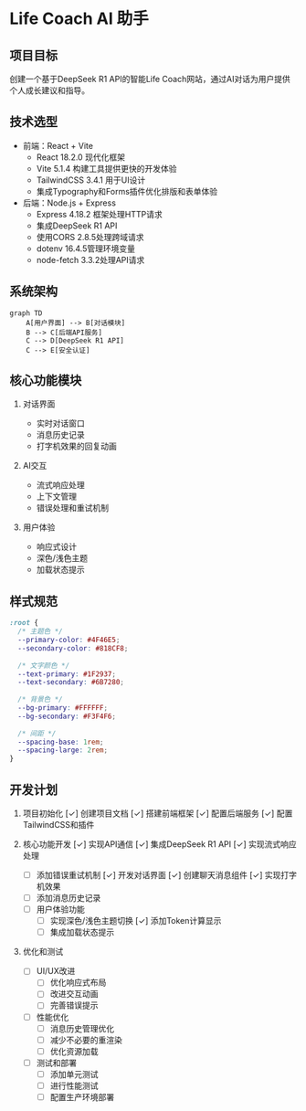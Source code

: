 # Life Coach AI 助手

## 项目目标
创建一个基于DeepSeek R1 API的智能Life Coach网站，通过AI对话为用户提供个人成长建议和指导。

## 技术选型
- 前端：React + Vite
  - React 18.2.0 现代化框架
  - Vite 5.1.4 构建工具提供更快的开发体验
  - TailwindCSS 3.4.1 用于UI设计
  - 集成Typography和Forms插件优化排版和表单体验
- 后端：Node.js + Express
  - Express 4.18.2 框架处理HTTP请求
  - 集成DeepSeek R1 API
  - 使用CORS 2.8.5处理跨域请求
  - dotenv 16.4.5管理环境变量
  - node-fetch 3.3.2处理API请求

## 系统架构
```mermaid
graph TD
    A[用户界面] --> B[对话模块]
    B --> C[后端API服务]
    C --> D[DeepSeek R1 API]
    C --> E[安全认证]
```

## 核心功能模块
1. 对话界面
   - 实时对话窗口
   - 消息历史记录
   - 打字机效果的回复动画

2. AI交互
   - 流式响应处理
   - 上下文管理
   - 错误处理和重试机制

3. 用户体验
   - 响应式设计
   - 深色/浅色主题
   - 加载状态提示

## 样式规范
```css
:root {
  /* 主题色 */
  --primary-color: #4F46E5;
  --secondary-color: #818CF8;
  
  /* 文字颜色 */
  --text-primary: #1F2937;
  --text-secondary: #6B7280;
  
  /* 背景色 */
  --bg-primary: #FFFFFF;
  --bg-secondary: #F3F4F6;
  
  /* 间距 */
  --spacing-base: 1rem;
  --spacing-large: 2rem;
}
```

## 开发计划
1. 项目初始化
   [✓] 创建项目文档
   [✓] 搭建前端框架
   [✓] 配置后端服务
   [✓] 配置TailwindCSS和插件

2. 核心功能开发
   [✓] 实现API通信
     [✓] 集成DeepSeek R1 API
     [✓] 实现流式响应处理
     - [ ] 添加错误重试机制
   [✓] 开发对话界面
     [✓] 创建聊天消息组件
     [✓] 实现打字机效果
     - [ ] 添加消息历史记录
   - [ ] 用户体验功能
     - [ ] 实现深色/浅色主题切换
     [✓] 添加Token计算显示
     - [ ] 集成加载状态提示

3. 优化和测试
   - [ ] UI/UX改进
     - [ ] 优化响应式布局
     - [ ] 改进交互动画
     - [ ] 完善错误提示
   - [ ] 性能优化
     - [ ] 消息历史管理优化
     - [ ] 减少不必要的重渲染
     - [ ] 优化资源加载
   - [ ] 测试和部署
     - [ ] 添加单元测试
     - [ ] 进行性能测试
     - [ ] 配置生产环境部署